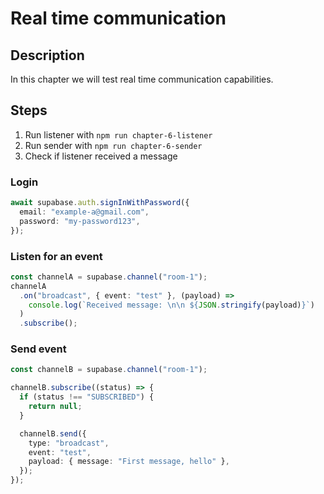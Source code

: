 # Real time communication

## Description

In this chapter we will test real time communication capabilities.

## Steps

1. Run listener with `npm run chapter-6-listener`
2. Run sender with `npm run chapter-6-sender`
3. Check if listener received a message

### Login

```typescript
await supabase.auth.signInWithPassword({
  email: "example-a@gmail.com",
  password: "my-password123",
});
```

### Listen for an event

```typescript
const channelA = supabase.channel("room-1");
channelA
  .on("broadcast", { event: "test" }, (payload) =>
    console.log(`Received message: \n\n ${JSON.stringify(payload)}`)
  )
  .subscribe();
```

### Send event

```typescript
const channelB = supabase.channel("room-1");

channelB.subscribe((status) => {
  if (status !== "SUBSCRIBED") {
    return null;
  }

  channelB.send({
    type: "broadcast",
    event: "test",
    payload: { message: "First message, hello" },
  });
});
```
